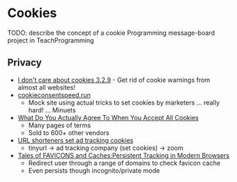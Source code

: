 Cookies
=======

TODO: describe the concept of a cookie
Programming message-board project in TeachProgramming

Privacy
-------

* [I don't care about cookies 3.2.9](https://www.i-dont-care-about-cookies.eu/) - Get rid of cookie warnings from almost all websites!
* [cookieconsentspeed.run](https://cookieconsentspeed.run/)
    * Mock site using actual tricks to set cookies by marketers ... really hard! ... Minuets
* [What Do You Actually Agree To When You Accept All Cookies](http://www.conradakunga.com/blog/what-do-you-actually-agree-to-when-you-accept-all-cookies/)
    * Many pages of terms
    * Sold to 600+ other vendors
* [URL shorteners set ad tracking cookies](https://ylukem.com/blog/url-shorteners-set-ad-tracking-cookies)
    * tinyurl -> ad tracking company (set cookies) -> zoom
* [Tales of FAVICONS and Caches:Persistent Tracking in Modern Browsers](https://www.cs.uic.edu/~polakis/papers/solomos-ndss21.pdf)
    * Redirect user through a range of domains to check favicon cache 
    * Even persists though incognito/private mode
